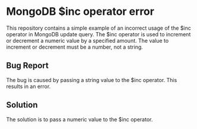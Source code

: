 # MongoDB $inc operator error
This repository contains a simple example of an incorrect usage of the $inc operator in MongoDB update query. The $inc operator is used to increment or decrement a numeric value by a specified amount. The value to increment or decrement must be a number, not a string. 

## Bug Report
The bug is caused by passing a string value to the $inc operator. This results in an error.

## Solution
The solution is to pass a numeric value to the $inc operator.